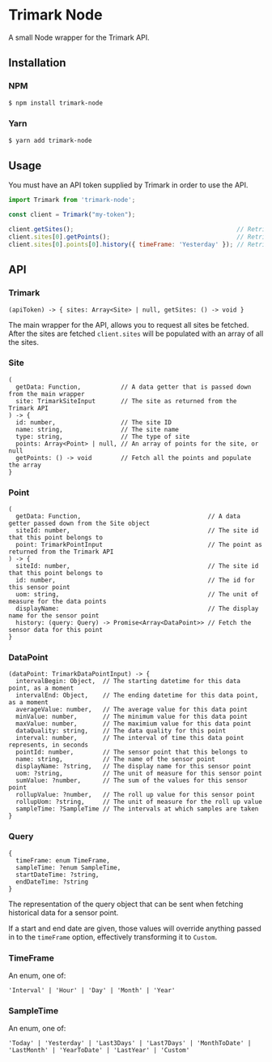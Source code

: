 # Trimark Node

A small Node wrapper for the Trimark API.

## Installation

### NPM

```bash
$ npm install trimark-node
```

### Yarn

```bash
$ yarn add trimark-node
```

## Usage

You must have an API token supplied by Trimark in order to use the API.

```js
import Trimark from 'trimark-node';

const client = Trimark("my-token");

client.getSites();                                             // Retrieve all the sites for the account
client.sites[0].getPoints();                                   // Retrieve all the sensor points for the site
client.sites[0].points[0].history({ timeFrame: 'Yesterday' }); // Retrieve all of the data points for the sensor and the given time frame
```

## API

### Trimark

```
(apiToken) -> { sites: Array<Site> | null, getSites: () -> void }
```

The main wrapper for the API, allows you to request all sites be fetched.
After the sites are fetched `client.sites` will be populated with an array
of all the sites.

### Site

```
(
  getData: Function,           // A data getter that is passed down from the main wrapper
  site: TrimarkSiteInput       // The site as returned from the Trimark API
) -> {
  id: number,                  // The site ID
  name: string,                // The site name
  type: string,                // The type of site
  points: Array<Point> | null, // An array of points for the site, or null
  getPoints: () -> void        // Fetch all the points and populate the array
}
```

### Point

```
(
  getData: Function,                                   // A data getter passed down from the Site object
  siteId: number,                                      // The site id that this point belongs to
  point: TrimarkPointInput                             // The point as returned from the Trimark API
) -> {
  siteId: number,                                      // The site id that this point belongs to
  id: number,                                          // The id for this sensor point
  uom: string,                                         // The unit of measure for the data points
  displayName:                                         // The display name for the sensor point
  history: (query: Query) -> Promise<Array<DataPoint>> // Fetch the sensor data for this point
}
```

### DataPoint

```
(dataPoint: TrimarkDataPointInput) -> {
  intervalBegin: Object,  // The starting datetime for this data point, as a moment
  intervalEnd: Object,    // The ending datetime for this data point, as a moment
  averageValue: number,   // The average value for this data point
  minValue: number,       // The minimum value for this data point
  maxValue: number,       // The maximium value for this data point
  dataQuality: string,    // The data quality for this point
  interval: number,       // The interval of time this data point represents, in seconds
  pointId: number,        // The sensor point that this belongs to
  name: string,           // The name of the sensor point
  displayName: ?string,   // The display name for this sensor point
  uom: ?string,           // The unit of measure for this sensor point
  sumValue: ?number,      // The sum of the values for this sensor point
  rollupValue: ?number,   // The roll up value for this sensor point
  rollupUom: ?string,     // The unit of measure for the roll up value
  sampleTime: ?SampleTime // The intervals at which samples are taken
}
```

### Query

```
{
  timeFrame: enum TimeFrame,
  sampleTime: ?enum SampleTime,
  startDateTime: ?string,
  endDateTime: ?string
}
```

The representation of the query object that can be sent when fetching historical
data for a sensor point.

If a start and end date are given, those values will override anything passed in
to the `timeFrame` option, effectively transforming it to `Custom`.

### TimeFrame

An enum, one of:
```
'Interval' | 'Hour' | 'Day' | 'Month' | 'Year'
```

### SampleTime

An enum, one of:
```
'Today' | 'Yesterday' | 'Last3Days' | 'Last7Days' | 'MonthToDate' | 'LastMonth' | 'YearToDate' | 'LastYear' | 'Custom'
```
